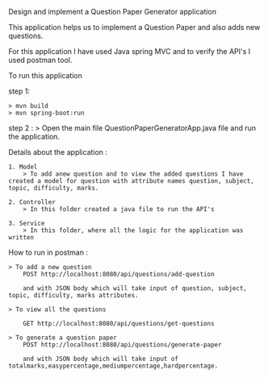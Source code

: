 Design and implement a Question Paper Generator application

This application helps us to implement a Question Paper and also adds new questions.

For this application I have used Java spring MVC and to verify the API's I used postman tool.

To run this application 

step 1:

    > mvn build
    > mvn spring-boot:run

step 2 :
    > Open the main file QuestionPaperGeneratorApp.java file and run the application.

Details about the application :

    1. Model
        > To add anew question and to view the added questions I have created a model for question with attribute names question, subject, topic, difficulty, marks.

    2. Controller 
        > In this folder created a java file to run the API's 

    3. Service
        > In this folder, where all the logic for the application was written

How to run in postman : 

    > To add a new question 
        POST http://localhost:8080/api/questions/add-question

        and with JSON body which will take input of question, subject, topic, difficulty, marks attributes.

    > To view all the questions

        GET http://localhost:8080/api/questions/get-questions

    > To generate a question paper
        POST http://localhost:8080/api/questions/generate-paper

        and with JSON body which will take input of totalmarks,easypercentage,mediumpercentage,hardpercentage.
 





